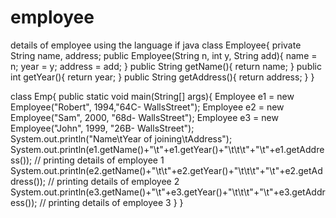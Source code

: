# employee
details of employee using the language if java
class Employee{
  private String name, address;
  public Employee(String n, int y, String add){
    name = n;
    year = y;
    address = add;
  }
  public String getName(){
    return name;
  }
  public int getYear(){
    return year;
  }
  public String getAddress(){
    return address;
  }
}

class Emp{
  public static void main(String[] args){
    Employee e1 = new Employee("Robert", 1994,"64C- WallsStreet");
    Employee e2 = new Employee("Sam", 2000, "68d- WallsStreet");
    Employee e3 = new Employee("John", 1999, "26B- WallsStreet");
    System.out.println("Name\tYear of joining\tAddress");
    System.out.println(e1.getName()+"\t"+e1.getYear()+"\t\t\t"+"\t"+e1.getAddress());  // printing details of employee 1
    System.out.println(e2.getName()+"\t\t"+e2.getYear()+"\t\t\t"+"\t"+e2.getAddress());  // printing details of employee 2
    System.out.println(e3.getName()+"\t"+e3.getYear()+"\t\t\t"+"\t"+e3.getAddress());  // printing details of employee 3
  }
}
